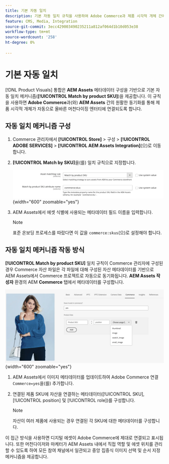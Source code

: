 ```yaml
---
title: 기본 자동 일치
description: 기본 자동 일치 규칙을 사용하여 Adobe Commerce과 제품 시각적 개체 간에 매끄러운 동기화를 활성화하여 자산이 올바른 머천다이징 엔티티에 자동으로 연결되는 방법에 대해 알아봅니다.
feature: CMS, Media, Integration
source-git-commit: 3ecc429003490235211a812af064d1b10d053e38
workflow-type: tm+mt
source-wordcount: '258'
ht-degree: 0%

---
```



# 기본 자동 일치

[!DNL Product Visuals] 통합은 **AEM Assets** 메타데이터 구성을 기반으로 기본 자동 일치 메커니즘(**[!UICONTROL Match by product SKU]**)을 제공합니다. 이 규칙을 사용하면 **Adobe Commerce**&#x200B;과(와) **AEM Assets** 간의 원활한 동기화를 통해 제품 시각적 개체가 자동으로 올바른 머천다이징 엔터티에 연결되도록 합니다.


## 자동 일치 메커니즘 구성

1. Commerce 관리자에서 **[!UICONTROL Store]** > 구성 > **[!UICONTROL ADOBE SERVICES]** > **[!UICONTROL AEM Assets Integration]**(으)로 이동합니다.

1. **[!UICONTROL Match by SKU]**&#x200B;을(를) 일치 규칙으로 지정합니다.

   ![기본 자동 일치 규칙](../assets/ootb-matching-rule.png){width="600" zoomable="yes"}

1. AEM Assets에서 에셋 식별에 사용되는 메타데이터 필드 이름을 입력합니다.

   >[!NOTE]
   >
   > 표준 온보딩 프로세스를 따랐다면 이 값을 `commerce:skus`(으)로 설정해야 합니다.

## 자동 일치 메커니즘 작동 방식

**[!UICONTROL Match by product SKU]** 일치 규칙이 Commerce 관리자에 구성된 경우 Commerce 자산 파일은 각 파일에 대해 구성된 자산 메타데이터를 기반으로 AEM Assets에서 Commerce 프로젝트로 자동으로 동기화됩니다. **AEM Assets 작성자** 환경의 AEM **Commerce** 탭에서 메타데이터를 구성합니다.

![예제 메타데이터](../assets/example-metadata.png){width="600" zoomable="yes"}

1. AEM Assets에서 이미지 메타데이터를 업데이트하여 Adobe Commerce 연결 `Commerce=yes`을(를) 추가합니다.

1. 연결된 제품 SKU에 자산을 연결하는 메타데이터([!UICONTROL SKU], [!UICONTROL position] 및 [!UICONTROL role])를 구성합니다.

   >[!NOTE]
   >
   > 자산이 여러 제품에 사용되는 경우 연결된 각 SKU에 대한 메타데이터를 구성합니다.

이 접근 방식을 사용하면 디지털 에셋이 Adobe Commerce에 제대로 연결되고 표시됩니다. 또한 머천다이저와 마케터가 AEM Assets 내에서 직접 역할 및 에셋 위치를 관리할 수 있도록 하여 모든 참여 채널에서 일관되고 중앙 집중식 이미지 선택 및 순서 지정 메커니즘을 제공합니다.
